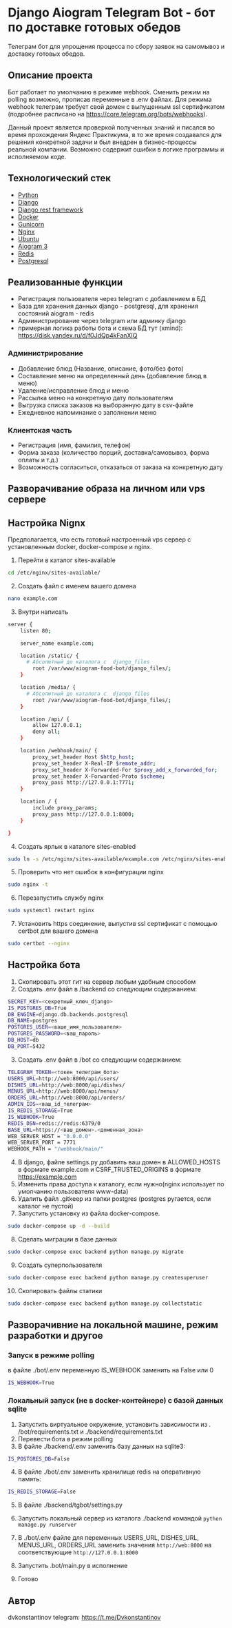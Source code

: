 # Django Aiogram Telegram Bot - бот по доставке готовых обедов

Телеграм бот для упрощения процесса по сбору заявок на самомывоз и доставку готовых обедов.

## Описание проекта

Бот работает по умолчанию в режиме webhook. Сменить режим на polling 
возможно, прописав переменные в .env файлах. Для режима webhook телеграм 
требует свой домен с выпущенным ssl сертификатом (подробнее расписано на 
https://core.telegram.org/bots/webhooks).

Данный проект является проверкой полученных знаний и писался во время 
прохождения Яндекс Практикума, в то же время создавался для решения 
конкретной задачи и был внедрен в бизнес-процессы реальной компании. 
Возможно содержит ошибки в логике программы и исполняемом коде.

## Технологический стек
- [Python](https://www.python.org/)
- [Django](https://www.djangoproject.com/)
- [Django rest framework](https://www.django-rest-framework.org/)
- [Docker](https://www.docker.com/)
- [Gunicorn](https://gunicorn.org/)
- [Nginx](https://www.nginx.com/)
- [Ubuntu](https://ubuntu.com/)
- [Aiogram 3](https://docs.aiogram.dev/en/dev-3.x/)
- [Redis](https://redis.io/)
- [Postgresql](https://www.postgresql.org/)


## Реализованные функции
- Регистрация пользователя через telegram с добавлением в БД
- База для хранения данных django - postgresql, для хранения состояний 
  aiogram - redis
- Администрирование через telegram или админку django
- примерная логика работы бота и схема БД тут (xmind): https://disk.yandex.ru/d/f0JdQp4kFanXIQ

### Администрирование
- Добавление блюд (Название, описание, фото/без фото)
- Составление меню на определенный день (добавление блюд в меню)
- Удаление/исправление блюд и меню
- Рассылка меню на конкретную дату пользователям
- Выгрузка списка заказов на выборанную дату в csv-файле
- Ежедневное напоминание о заполнении меню

### Клиентская часть
- Регистрация (имя, фамилия, телефон)
- Форма заказа (количество порций, доставка/самовывоз, форма оплаты и т.д.)
- Возможность согласиться, отказаться от заказа на конкретную дату

  
## Разворачивание образа на личном или vps сервере

## Настройка Nignx

Предполагается, что есть готовый настроенный vps сервер с установленным 
docker, docker-compose и nginx.

1. Перейти в каталог sites-available
```sh
cd /etc/nginx/sites-available/
```
2. Создать файл с именем вашего домена
```sh
nano example.com
```
3. Внутри написать
```sh
server {
    listen 80;

    server_name example.com;

    location /static/ {
      # Абсолютный до каталога с  django_files
        root /var/www/aiogram-food-bot/django_files/;
    }

    location /media/ {
      # Абсолютный до каталога с  django_files
        root /var/www/aiogram-food-bot/django_files/;
    }

    location /api/ {
        allow 127.0.0.1;
        deny all;
    }

    location /webhook/main/ {
        proxy_set_header Host $http_host;
        proxy_set_header X-Real-IP $remote_addr;
        proxy_set_header X-Forwarded-For $proxy_add_x_forwarded_for;
        proxy_set_header X-Forwarded-Proto $scheme;
        proxy_pass http://127.0.0.1:7771;
    }

	location / {
        include proxy_params;
        proxy_pass http://127.0.0.1:8000;
    }

}
```
4. Создать ярлык в каталоге sites-enabled
```sh
sudo ln -s /etc/nginx/sites-available/example.com /etc/nginx/sites-enabled/
```
5. Проверить что нет ошибок в конфигурации nginx
```sh
sudo nginx -t
```
6. Перезапустить службу nginx
```sh
sudo systemctl restart nginx
```
7. Установить https соединение, выпустив ssl сертификат с помощью certbot для вашего домена
```sh
sudo certbot --nginx 
```

## Настройка бота
1. Cкопировать этот гит на сервер любым удобным способом
2. Создать .env файл в /backend со следующим содержанием:
```sh
SECRET_KEY=<секретный_ключ_django>
IS_POSTGRES_DB=True
DB_ENGINE=django.db.backends.postgresql
DB_NAME=postgres
POSTGRES_USER=<ваше_имя_пользователя>
POSTGRES_PASSWORD=<ваш_пароль>
DB_HOST=db
DB_PORT=5432
```
3. Создать .env файл в /bot со следующим содержанием:
```sh
TELEGRAM_TOKEN=<токен_телеграм_бота>
USERS_URL=http://web:8000/api/users/
DISHES_URL=http://web:8000/api/dishes/
MENUS_URL=http://web:8000/api/menus/
ORDERS_URL=http://web:8000/api/orders/
ADMIN_IDS=<ваш_id_телеграм>
IS_REDIS_STORAGE=True
IS_WEBHOOK=True
REDIS_DSN=redis://redis:6379/0
BASE_URL=https://<ваш_домен>.<доменная_зона>
WEB_SERVER_HOST = "0.0.0.0"
WEB_SERVER_PORT = 7771
WEBHOOK_PATH = "/webhook/main/"
```
4. В django, файле settings.py добавить ваш домен в ALLOWED_HOSTS в формате 
   example.com и CSRF_TRUSTED_ORIGINS в формате https://example.com
5. Изменить права доступа к каталогу, если нужно(nginx использует по умолчанию пользователя www-data)
6. Удалить файл .gitkeep из папки postgres (postgres ругается, если каталог не пустой)
7. Запустить установку из файла docker-compose.
```sh
sudo docker-compose up -d --build
```
8. Сделать миграции в базе данных
```sh
sudo docker-compose exec backend python manage.py migrate
```
9. Создать суперпользователя
```sh
sudo docker-compose exec backend python manage.py createsuperuser
```
10. Скопировать файлы статики
```sh
sudo docker-compose exec backend python manage.py collectstatic
```
## Разворачивние на локальной машине, режим разработки и другое
### Запуск в режиме polling
в файле ./bot/.env переменную IS_WEBHOOK заменить на False или 0
```sh
IS_WEBHOOK=True
```

### Локальный запуск (не в docker-контейнере) с базой данных sqlite
1. Запустить виртуальное окружение, установить зависимости из .
   /bot/requirements.txt  и ./backend/requirements.txt
2. Перевести бота в режим polling
3. В файле ./backend/.env заменить базу данных на sqlite3:
```sh
IS_POSTGRES_DB=False
```
4. В файле ./bot/.env заменить хранилище redis на оперативную память:
```sh
IS_REDIS_STORAGE=False
```
5. В файле ./backend/tgbot/settings.py 
6. Запустить локальный сервер из каталога ./backend командой ```python 
   manage.py runserver```
7. В ./bot/.env файле для переменных USERS_URL, DISHES_URL, MENUS_URL, 
   ORDERS_URL заменить значения ```http://web:8000``` на соответствующие
   ```http://127.0.0.1:8000```
   
8. Запустить .bot/main.py в исполнение
9. Готово

## Автор
dvkonstantinov
telegram: https://t.me/Dvkonstantinov

